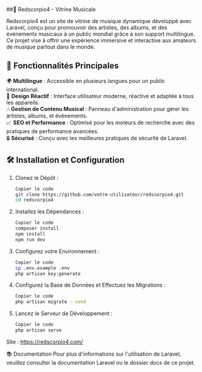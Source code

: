 ##🎵 Redscorpio4 - Vitrine Musicale

Redscorpio4 est un site de vitrine de musique dynamique développé avec Laravel, conçu pour promouvoir des artistes, des albums, et des événements musicaux à un public mondial grâce à son support multilingue. Ce projet vise à offrir une expérience immersive et interactive aux amateurs de musique partout dans le monde.

## 🚀 Fonctionnalités Principales

🌍 **Multilingue** : Accessible en plusieurs langues pour un public international.  
🎨 **Design Réactif** : Interface utilisateur moderne, réactive et adaptée à tous les appareils.  
🎶 **Gestion de Contenu Musical** : Panneau d'administration pour gérer les artistes, albums, et événements.  
📈 **SEO et Performance** : Optimisé pour les moteurs de recherche avec des pratiques de performance avancées.  
🔒 **Sécurisé** : Conçu avec les meilleures pratiques de sécurité de Laravel.

## 🛠️ Installation et Configuration

1. Clonez le Dépôt :
   ```bash
   Copier le code
   git clone https://github.com/votre-utilisateur/redscorpio4.git
   cd redscorpio4
2. Installez les Dépendances :
   ```bash
   Copier le code
   composer install
   npm install
   npm run dev
3. Configurez votre Environnement :
   ```bash
   Copier le code
   cp .env.example .env
   php artisan key:generate
4. Configurez la Base de Données et Effectuez les Migrations :
   ```bash
   Copier le code
   php artisan migrate --seed
5. Lancez le Serveur de Développement :
   ```bash
   Copier le code
   php artisan serve

Site : https://redscorpio4.com/

📚 Documentation
Pour plus d'informations sur l'utilisation de Laravel, veuillez consulter la documentation Laravel ou le dossier docs de ce projet.


